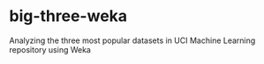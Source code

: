 # big-three-weka
Analyzing the three most popular datasets in UCI Machine Learning repository using Weka
